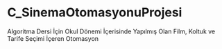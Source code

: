 # C_SinemaOtomasyonuProjesi
 Algoritma Dersi İçin Okul Dönemi İçerisinde Yapılmış Olan Film, Koltuk ve Tarife Seçimi İçeren Otomasyon

